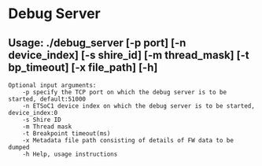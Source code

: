 # Debug Server

## Usage: ./debug_server [-p port] [-n device_index] [-s shire_id] [-m thread_mask] [-t bp_timeout] [-x file_path] [-h]

    Optional input arguments:
        -p specify the TCP port on which the debug server is to be started, default:51000
        -n ETSoC1 device index on which the debug server is to be started, device_index:0
        -s Shire ID
        -m Thread mask
        -t Breakpoint timeout(ms)
        -x Metadata file path consisting of details of FW data to be dumped
        -h Help, usage instructions